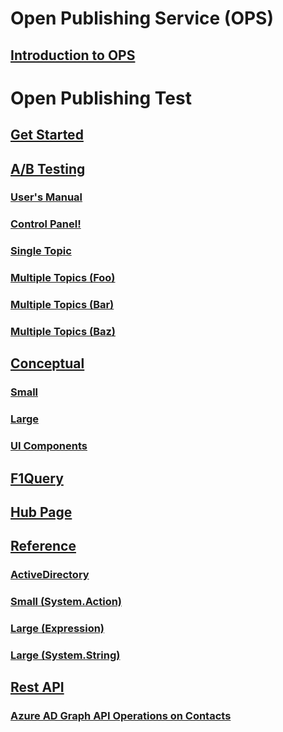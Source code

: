 # Open Publishing Service (OPS)
## [Introduction to OPS](https://ppe.msdn.microsoft.com/en-us/openpublishing/docs?branch=master)
# Open Publishing Test
## [Get Started](index.md)
## [A/B Testing](./abtesting/index.md)
### [User's Manual](./abtesting/users-manual-content.md)
### [Control Panel!](./abtesting/control-panel.md)
### [Single Topic](./abtesting/single-topic.md)
### [Multiple Topics (Foo)](./abtesting/multiple-topics-foo.md)
### [Multiple Topics (Bar)](./abtesting/multiple-topics-bar.md)
### [Multiple Topics (Baz)](./abtesting/multiple-topics-baz.md)
## [Conceptual](./conceptual/index.md)
### [Small](./conceptual/small.md)
### [Large](./conceptual/large.md)
### [UI Components](./conceptual/ui-components.md)
## [F1Query](./f1query/index.md)
## [Hub Page](./hubpage/index.md)
## [Reference](./reference/index.md)
### [ActiveDirectory](./reference/Microsoft.IdentityModel.Clients.ActiveDirectory.yml)
### [Small (System.Action)](./reference/System.Action.yml)
### [Large (Expression)](./reference/System.Linq.Expressions.Expression.yml)
### [Large (System.String)](./reference/System.String.yml)
## [Rest API](./restapi/index.md)
### [Azure AD Graph API Operations on Contacts](./restapi/contacts_swagger2.json)
